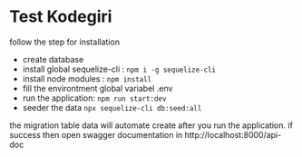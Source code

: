 
# Test Kodegiri



follow the step for installation

- create database
- install global sequelize-cli : `npm i -g sequelize-cli`
- install node modules : `npm install`
- fill the environtment global variabel .env
- run the application: `npm run start:dev`
- seeder the data `npx sequelize-cli db:seed:all`

the migration table data will automate create after you run the application.
if success then open swagger documentation in http://localhost:8000/api-doc



